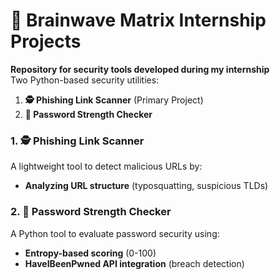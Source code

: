 # 🧠 Brainwave Matrix Internship Projects

**Repository for security tools developed during my internship**  
Two Python-based security utilities:  
1. **🕵️ Phishing Link Scanner** (Primary Project)  
2. **🔐 Password Strength Checker**  


### 1. 🕵️ Phishing Link Scanner
A lightweight tool to detect malicious URLs by:  
- **Analyzing URL structure** (typosquatting, suspicious TLDs)  

### 2. 🔐 Password Strength Checker
A Python tool to evaluate password security using:  
- **Entropy-based scoring** (0-100)  
- **HaveIBeenPwned API integration** (breach detection)  
